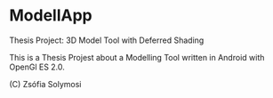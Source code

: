 # ModellApp
Thesis Project: 3D Model Tool with Deferred Shading

This is a Thesis Projest about a Modelling Tool written in Android with OpenGl ES 2.0.

(C) Zsófia Solymosi
